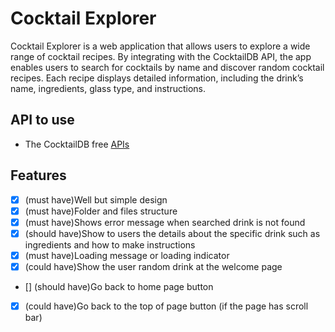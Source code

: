# Cocktail Explorer

Cocktail Explorer is a web application that allows users to explore a wide range of cocktail recipes. By integrating with the CocktailDB API, the app enables users to search for cocktails by name and discover random cocktail recipes. Each recipe displays detailed information, including the drink’s name, ingredients, glass type, and instructions.

## API to use

- The CocktailDB free [APIs](https://www.thecocktaildb.com/api.php)

## Features

- [x] (must have)Well but simple design
- [x] (must have)Folder and files structure
- [x] (must have)Shows error message when searched drink is not found
- [x] (should have)Show to users the details about the specific drink such as ingredients and how to make instructions
- [x] (must have)Loading message or loading indicator
- [x] (could have)Show the user random drink at the welcome page
- [] (should have)Go back to home page button
- [x] (could have)Go back to the top of page button (if the page has scroll bar)


